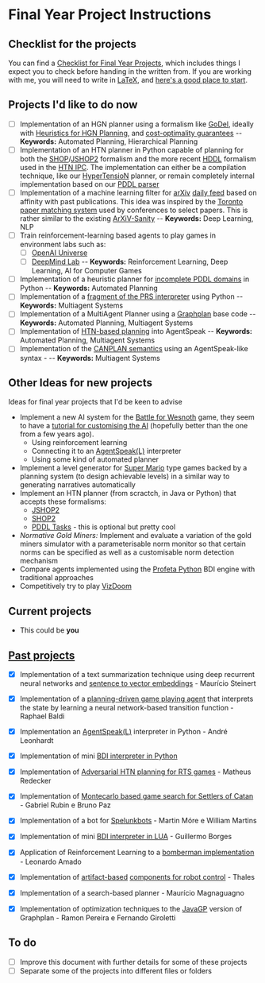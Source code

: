 # Final Year Project Instructions

## Checklist for the projects

You can find a [Checklist for Final Year Projects](TC-checklist.md), which includes things I expect you to check before handing in the written from.
If you are working with me, you will need to write in [LaTeX](http://www.latex-project.org), and [here's a good place to start](https://github.com/VoLuong/Begin-Latex-in-minutes).

## Projects I'd like to do now

- [ ] Implementation of an HGN planner using a formalism like [GoDel](http://www.aaai.org/ocs/index.php/IJCAI/IJCAI13/paper/view/6839), ideally with [Heuristics for HGN Planning](https://www.aaai.org/ocs/index.php/AAAI/AAAI17/paper/view/14979/14175), and [cost-optimality guarantees](https://www.knexusresearch.com/wp-content/uploads/2016/07/shivashankar16hopgdp-preliminary.pdf)  -- **Keywords:** Automated Planning, Hierarchical Planning
- [ ] Implementation of an HTN planner in Python capable of planning for both the [SHOP](https://github.com/shop-planner)/[JSHOP2](https://github.com/mas-group/jshop2) formalism and the more recent [HDDL](https://github.com/panda-planner-dev/pandaPIparser) formalism used in the [HTN IPC](http://gki.informatik.uni-freiburg.de/competition/). The implementation can either be a compilation technique, like our [HyperTensioN](https://github.com/Maumagnaguagno/HyperTensioN) planner, or remain completely internal implementation based on our [PDDL parser](https://github.com/pucrs-automated-planning/pddl-parser)
- [ ] Implementation of a machine learning filter for [arXiv](https://arxiv.org/list/cs.AI/recent) [daily feed](https://arxiv.org/list/cs.AI/pastweek?show=94) based on affinity with past publications. This idea was inspired by the [Toronto paper matching system](http://torontopapermatching.org/webapp/profileBrowser/about_us/) used by conferences to select papers. This is rather similar to the existing [ArXiV-Sanity](http://www.arxiv-sanity.com) -- **Keywords:** Deep Learning, NLP
- [ ] Train reinforcement-learning based agents to play games in environment labs such as:
	- [ ] [OpenAI Universe](https://openai.com/blog/universe/)
	- [ ] [DeepMind Lab](https://github.com/deepmind/lab)
	-- **Keywords:** Reinforcement Learning, Deep Learning, AI for Computer Games
- [ ] Implementation of a heuristic planner for [incomplete PDDL domains](https://www.sciencedirect.com/science/article/pii/S0004370216301539) in Python -- **Keywords:** Automated Planning
- [ ] Implementation of a [fragment of the PRS interpreter](http://eprints.nottingham.ac.uk/52959/) using Python -- **Keywords:** Multiagent Systems
- [ ] Implementation of a MultiAgent Planner using a [Graphplan](https://github.com/pucrs-automated-planning/javagp) base code -- **Keywords:** Automated Planning, Multiagent Systems
- [ ] Implementation of [HTN-based planning](http://dl.acm.org/citation.cfm?doid=1558109.1558167) into AgentSpeak -- **Keywords:** Automated Planning, Multiagent Systems
- [ ] Implementation of the [CANPLAN semantics](http://dx.doi.org/10.1007/s10458-010-9130-9) using an AgentSpeak-like syntax - -- **Keywords:** Multiagent Systems

## Other Ideas for new projects
Ideas for final year projects that I'd be keen to advise

- Implement a new AI system for the [Battle for Wesnoth](http://www.wesnoth.org) game, they seem to have a [tutorial for customising the AI](https://wiki.wesnoth.org/Creating_Custom_AIs) (hopefully better than the one from a few years ago).
   * Using reinforcement learning
   * Connecting it to an [AgentSpeak(L)](https://github.com/lsa-pucrs/AgentSpeakPy) interpreter
   * Using some kind of automated planner
- Implement a level generator for [Super Mario](http://mario-builder.en.uptodown.com/windows) type games backed by a planning system (to design achievable levels) in a similar way to generating narratives automatically
- Implement an HTN planner (from scractch, in Java or Python) that accepts these formalisms:
   * [JSHOP2](https://sourceforge.net/projects/shop/files/JSHOP2/)
   * [SHOP2](https://www.cs.umd.edu/projects/shop/)
   * [PDDL Tasks](http://ipc.informatik.uni-freiburg.de/PddlExtension) - this is optional but pretty cool
- *Normative Gold Miners:* Implement and evaluate a variation of the gold miners simulator with a parameterisable norm monitor so that certain norms can be specified as well as a customisable norm detection mechanism
- Compare agents implemented using the [Profeta Python](https://github.com/corradosantoro/profeta) BDI engine with traditional approaches
- Competitively try to play [VizDoom](http://vizdoom.cs.put.edu.pl/tutorial)

<!-- - Reimplement the core of the [Jason](http://jason.sf.net) interpreter using a micro-kernel architecture that allows network-based debugging-->
<!-- - *Integrating Jason with a Visualisation Tool:* Assuming [DIVAs](http://mavs.utdallas.edu/projects/divas) is open in some way (it does not look like it at this point), integrate an agent interpreter in it to do norm based behaviour simulation. -->

## Current projects

- This could be **you**

## [Past projects](Projects.md)

- [x] Implementation of a text summarization technique using deep recurrent neural networks and [sentence to vector embeddings](https://github.com/epfml/sent2vec) - Maurício Steinert
- [x] Implementation of a [planning-driven game playing agent](http://www.dtic.upf.edu/%7Ehgeffner/nir-ijcai-2015.pdf) that interprets the state by learning a neural network-based transition function - Raphael Baldi
- [x] Implementation an [AgentSpeak(L)](http://www.upv.es/sma/teoria/teoria_ag/agentspeakl/agentspeakl-rao.pdf) interpreter in Python - André Leonhardt
- [x] Implementation of mini [BDI interpreter in Python](https://github.com/lsa-pucrs/AgentSpeakPy)
- [x] Implementation of [Adversarial HTN planning for RTS games](http://ijcai.org/Proceedings/15/Papers/236.pdf) - Matheus Redecker
- [x] Implementation of [Montecarlo based game search for Settlers of Catan](http://ticc.uvt.nl/icga/acg12/proceedings/Contribution100.pdf) - Gabriel Rubin e Bruno Paz
- [x] Implementation of a bot for [Spelunkbots](http://spelunkbots.com) - Martin Móre e William Martins
- [x] Implementation of mini [BDI interpreter in LUA](https://github.com/elite5472/turtleai) - Guillermo Borges
- [x] Application of Reinforcement Learning to a [bomberman implementation](http://bombermaaan.sourceforge.net) - Leonardo Amado
- [x] Implementation of [artifact-based](http://jacamo.sourceforge.net) [components for robot control](https://github.com/lsa-pucrs/jason-ros) - Thales 
- [x] Implementation of a search-based planner - Maurício Magnaguagno
- [x] Implementation of optimization techniques to the [JavaGP](http://emplan.sf.net) version of Graphplan - Ramon Pereira e Fernando Giroletti


## To do
- [ ] Improve this document with further details for some of these projects
- [ ] Separate some of the projects into different files or folders
